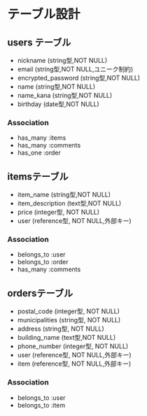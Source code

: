 # テーブル設計

## users テーブル

* nickname   (string型,NOT NULL)
* email   (string型,NOT NULL,ユニーク制約)
* encrypted_password  (string型,NOT NULL)
* name   (string型,NOT NULL)
* name_kana   (string型,NOT NULL)
* birthday   (date型,NOT NULL)

### Association

- has_many :items
- has_many :comments
- has_one  :order


## itemsテーブル

* item_name   (string型,NOT NULL)
* item_description   (text型,NOT NULL)
* price   (integer型, NOT NULL)
* user   (reference型, NOT NULL,外部キー)

### Association

- belongs_to :user
- belongs_to :order
- has_many  :comments

## ordersテーブル

* postal_code   (integer型, NOT NULL)
* municipalities   (string型, NOT NULL)
* address   (string型, NOT NULL)
* building_name   (text型,NOT NULL)
* phone_number   (integer型, NOT NULL)
* user   (reference型, NOT NULL,外部キー)
* item   (reference型, NOT NULL,外部キー)

### Association

- belongs_to :user
- belongs_to :item

